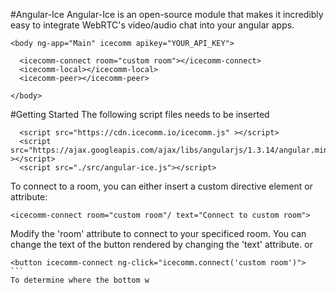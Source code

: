 #Angular-Ice
Angular-Ice is an open-source module that makes it incredibly easy to integrate WebRTC's video/audio chat into your angular apps.

````
<body ng-app="Main" icecomm apikey="YOUR_API_KEY">

  <icecomm-connect room="custom room"></icecomm-connect>
  <icecomm-local></icecomm-local>
  <icecomm-peer></icecomm-peer>

</body>
````

#Getting Started
The following script files needs to be inserted
````
  <script src="https://cdn.icecomm.io/icecomm.js" ></script>
  <script src="https://ajax.googleapis.com/ajax/libs/angularjs/1.3.14/angular.min.js" ></script>
  <script src="./src/angular-ice.js"></script>
````
To connect to a room, you can either insert a custom directive element or attribute:
````
<icecomm-connect room="custom room"/ text="Connect to custom room">
````
Modify the 'room' attribute to connect to your specificed room. You can change the text of the button rendered by changing the 'text' attribute.
or
````
<button icecomm-connect ng-click="icecomm.connect('custom room')">
```
To determine where the bottom w